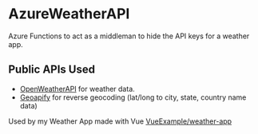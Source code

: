 # AzureWeatherAPI
Azure Functions to act as a middleman to hide the API keys for a weather app.

## Public APIs Used
- [OpenWeatherAPI](https://openweathermap.org/api) for weather data.
- [Geoapify](https://geoapify.com) for reverse geocoding (lat/long to city, state, country name data)

Used by my Weather App made with Vue [VueExample/weather-app](https://github.com/NicholasDawson/VueExamples)
